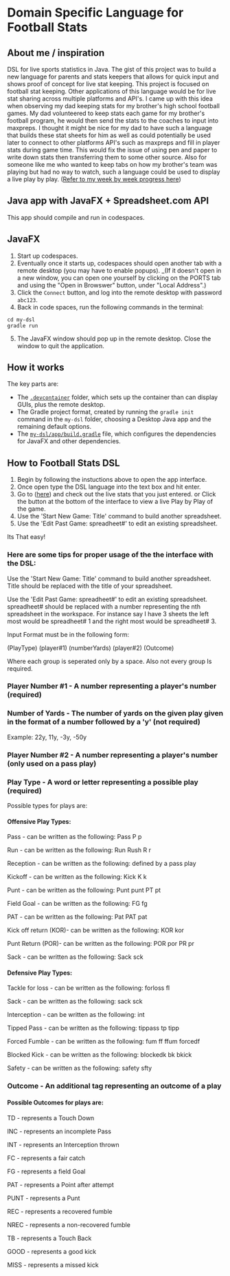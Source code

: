 # Domain Specific Language for Football Stats
## About me / inspiration 
DSL for live sports statistics in Java. The gist of this project was to build a new language for parents and stats keepers that allows for quick input and shows proof of concept for live stat keeping. This project is focused on football stat keeping. Other applications of this language would be for live stat sharing across multiple platforms and API's. I came up with this idea when observing my dad keeping stats for my brother's high school football games. My dad volunteered to keep stats each game for my brother's football program, he would then send the stats to the coaches to input into maxpreps. I thought it might be nice for my dad to have such a language that builds these stat sheets for him as well as could potentially be used later to connect to other platforms API's such as maxpreps and fill in player stats during game time. This would fix the issue of using pen and paper to write down stats then transferring them to some other source. Also for someone like me who wanted to keep tabs on how my brother's team was playing but had no way to watch, such a language could be used to display a live play by play. ([Refer to my week by week progress here](https://github.com/hmc-cs111-spring2023/project-BBecker8))
## Java app with JavaFX + Spreadsheet.com API

This app should compile and run in codespaces.

## JavaFX

1. Start up codespaces.
2. Eventually once it starts up, codespaces should open another tab with a remote desktop (you may have to enable popups). _(If it doesn't open in a new window, you can open one yourself by clicking on the PORTS tab and using the "Open in Browswer" button, under "Local Address".)
3. Click the `Connect` button, and log into the remote desktop with password `abc123`.
4. Back in code spaces, run the following commands in the terminal:
```
cd my-dsl
gradle run
```
5. The JavaFX window should pop up in the remote desktop. Close the window to quit the application.

## How it works
The key parts are:
- The [`.devcontainer`](./.devcontainer) folder, which sets up the container than can display GUIs, plus the remote desktop.
- The Gradle project format, created by running the `gradle init` command in the `my-dsl` folder, choosing a Desktop Java app and the remaining default options.
- The [`my-dsl/app/build.gradle`](./my-dsl/app/build.gradle) file, which configures the dependencies for JavaFX and other dependencies.

## How to Football Stats DSL

1. Begin by following the instuctions above to open the app interface.
2. Once open type the DSL language into the text box and hit enter.
3. Go to ([here](https://app.spreadsheet.com/workbooks/7lWIK16tQ2W-ZplUvGrymAdkUM7qnIR9SCWrelxIDGlg?mode=sharing)) and check out the live stats that you just entered. or Click the button at the bottom of the interface to view a live Play by Play of the game.
4. Use the 'Start New Game: Title' command to build another spreadsheet.
5. Use the 'Edit Past Game: spreadheet#' to edit an existing spreadsheet.

Its That easy!

### Here are some tips for proper usage of the the interface with the DSL:
Use the 'Start New Game: Title' command to build another spreadsheet. Title should be replaced with the title of your spreadsheet.

Use the 'Edit Past Game: spreadheet#' to edit an existing spreadsheet. spreadheet# should be replaced with a number representing the nth spreadsheet in the workspace. For instance say I have 3 sheets the left most would be spreadheet# 1 and the right most would be spreadheet# 3.

Input Format must be in the following form:

(PlayType) (player#1) (numberYards) (player#2) (Outcome)

Where each group is seperated only by a space. Also not every group Is required.

### Player Number #1 - A number representing a player's number (required)

### Number of Yards - The number of yards on the given play given in the format of a number followed by a 'y' (not required)
Example: 22y, 11y, -3y, -50y

### Player Number #2 - A number representing a player's number (only used on a pass play)

### Play Type - A word or letter representing a possible play (required)
Possible types for plays are:

#### Offensive Play Types:

Pass - can be written as the following: Pass P p

Run - can be written as the following: Run Rush R r

Reception - can be written as the following: defined by a pass play

Kickoff - can be written as the following: Kick K k

Punt - can be written as the following: Punt punt PT pt

Field Goal - can be written as the following: FG fg

PAT - can be written as the following: Pat PAT pat

Kick off return (KOR)- can be written as the following: KOR kor

Punt Return (POR)- can be written as the following: POR por PR pr

Sack - can be written as the following: Sack sck


#### Defensive Play Types:

Tackle for loss - can be written as the following: forloss fl

Sack - can be written as the following: sack sck

Interception - can be written as the following: int

Tipped Pass - can be written as the following: tippass tp tipp

Forced Fumble - can be written as the following: fum ff ffum forcedf

Blocked Kick - can be written as the following: blockedk bk bkick

Safety - can be written as the following: safety sfty

### Outcome - An additional tag representing an outcome of a play

#### Possible Outcomes for plays are:
TD - represents a Touch Down

INC - represents an incomplete Pass

INT - represents an Interception thrown

FC - represents a fair catch

FG - represents a field Goal

PAT - represents a Point after attempt

PUNT - represents a Punt

REC - represents a recovered fumble

NREC - represents a non-recovered fumble

TB - represents a Touch Back

GOOD - represents a good kick

MISS - represents a missed kick

